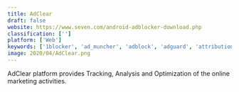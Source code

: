 ```yaml
---
title: AdClear
draft: false 
website: https://www.seven.com/android-adblocker-download.php
classification: ['']
platform: ['Web']
keywords: ['1blocker', 'ad_muncher', 'adblock', 'adguard', 'attribution', 'blokada', 'cold_turkey', 'dns66', 'ghostery', 'nextdns', 'pi-hole', 'privacy_badger', 'trustnav_security_suite', 'visual_iq', 'ublock_origin']
image: 2020/04/AdClear.png
---
```

AdClear platform provides Tracking, Analysis and Optimization of the online marketing activities.
